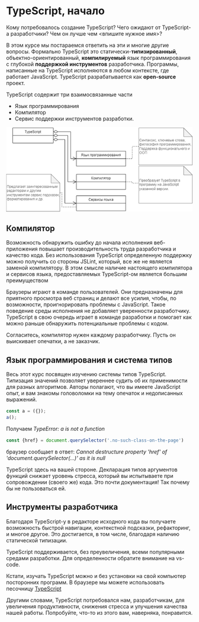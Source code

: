 # TypeScript, начало

Кому потребовалось создание TypeScript? Чего ожидают от TypeScript-а разработчики? Чем он лучше чем &lt;впишите нужное имя&gt;?

В этом курсе мы постараемся ответить на эти и многие другие вопросы. Формально TypeScript это статически-**типизированный**, объектно-ориентированный, **компилируемый** язык программирования с глубокой **поддержкой инструментов** разработчика. Программы, написанные на TypeScript исполняются в любом контексте, где работает JavaScript. TypeScript разрабатывается как **open-source** проект.

TypeScript содержит три взаимосвязанные части

* Язык программирования
* Компилятор
* Сервис поддержки инструментов разработки.

![Структура TypeScript](assets/typescript-composition.drawio.png)

## Компилятор

Возможность обнаружить ошибку до начала исполнения веб-приложения повышает производительность труда разработчика и качество кода. Без использования TypeScript определенную поддержку можно получить со стороны JSLint, который, все же не является заменой компилятору. В этом смысле наличие настоящего компилятора и сервисов языка, предоставляемых TypeScript-ом является большим преимуществом

Браузеры играют в команде пользователей. Они предназначены для приятного просмотра веб страниц и делают все усилия, чтобы, по возможности, проигнорировать проблемы с JavaScript. Такое поведение среды исполнения не добавляет уверенности разработчику. TypeScript в свою очередь играет в команде разработки и помогает как можно раньше обнаружить потенциальные проблемы с кодом.

Согласитесь, компилятор нужен каждому разработчику. Пусть он выискивает опечатки, а не заказчик.

## Язык программирования и система типов

Весь этот курс посвящен изучению системы типов TypeScript. Типизация значений позволяет увереннее судить об их применимости для разных алгоритмов. Авторы полагают, что вы имеете JavaScript опыт, и вам знакомы головоломки на тему опечаток и недописанных выражений.

```js
const a = ({});
a();
```

Получаем _TypeError: a is not a function_

```js
const {href} = document.querySelector('.no-such-class-on-the-page')
```

браузер сообщает в ответ: _Cannot destructure property 'href' of 'document.querySelector(...)' as it is null_

TypeScript здесь на вашей стороне. Декларация типов аргументов функций снижает уровень стресса, который вы испытываете при сопровождении (своего же) кода. Это почти документация! Так почему бы не пользоваться ей.

## Инструменты разработчика

Благодаря TypeScript-у в редакторе исходного кода вы получаете возможность быстрой навигации, контекстной подсказки, рефакторинг, и многое другое. Это достигается, в том числе, благодаря наличию статической типизации.

TypeScript поддерживается, без преувеличения, всеми популярными средами разработки. Для определенности обратите внимание на vs-code.

Кстати, изучать TypeScript можно и без установки на свой компьютер посторонних программ. В браузере мы можете использовать песочницу [TypeScript](https://www.typescriptlang.org/play)

Другими словами, TypeScript потребовался нам, разработчикам, для увеличения продуктивности, снижения стресса и улучшения качества нашей работы. Попробуйте, что-то из этого вам, наверняка, понравится.
